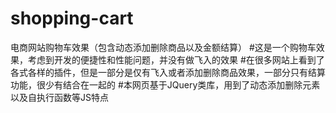 # shopping-cart
电商网站购物车效果（包含动态添加删除商品以及金额结算）
#这是一个购物车效果，考虑到开发的便捷性和性能问题，并没有做飞入的效果
#在很多网站上看到了各式各样的插件，但是一部分是仅有飞入或者添加删除商品效果，一部分只有结算功能，很少有结合在一起的
#本网页基于JQuery类库，用到了动态添加删除元素以及自执行函数等JS特点
